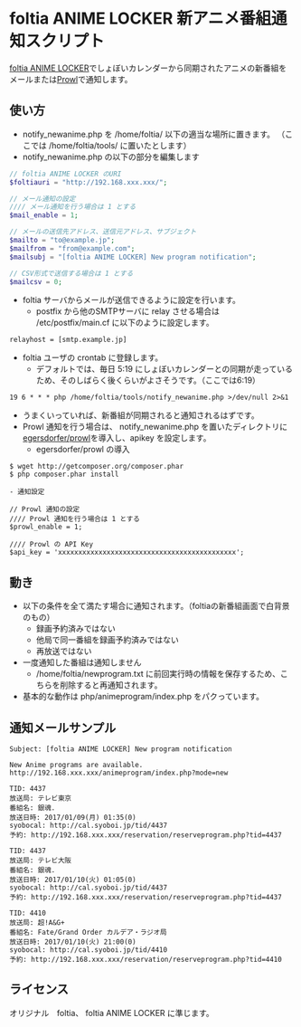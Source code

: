 # foltia ANIME LOCKER 新アニメ番組通知スクリプト

[foltia ANIME LOCKER](https://foltia.com/ANILOC/)でしょぼいカレンダーから同期されたアニメの新番組をメールまたは[Prowl](https://www.prowlapp.com/)で通知します。

## 使い方
- notify_newanime.php を /home/foltia/ 以下の適当な場所に置きます。 （ここでは /home/foltia/tools/ に置いたとします）
- notify_newanime.php の以下の部分を編集します
```php
// foltia ANIME LOCKER のURI
$foltiauri = "http://192.168.xxx.xxx/";

// メール通知の設定
//// メール通知を行う場合は 1 とする
$mail_enable = 1;

// メールの送信先アドレス、送信元アドレス、サブジェクト
$mailto = "to@example.jp";
$mailfrom = "from@example.com";
$mailsubj = "[foltia ANIME LOCKER] New program notification";

// CSV形式で送信する場合は 1 とする
$mailcsv = 0;
```
- foltia サーバからメールが送信できるように設定を行います。
    - postfix から他のSMTPサーバに relay させる場合は /etc/postfix/main.cf に以下のように設定します。
```
relayhost = [smtp.example.jp]
```
- foltia ユーザの crontab に登録します。
    - デフォルトでは、毎日 5:19 にしょぼいカレンダーとの同期が走っているため、そのしばらく後くらいがよさそうです。（ここでは6:19）

```crontab
19 6 * * * php /home/foltia/tools/notify_newanime.php >/dev/null 2>&1
```
- うまくいっていれば、新番組が同期されると通知されるはずです。
- Prowl 通知を行う場合は、 notify_newanime.php を置いたディレクトリに [egersdorfer/prowl](https://packagist.org/packages/egersdorfer/prowl)を導入し、apikey を設定します。
    - egersdorfer/prowl の導入
```
$ wget http://getcomposer.org/composer.phar
$ php composer.phar install
```
    - 通知設定
```
// Prowl 通知の設定
//// Prowl 通知を行う場合は 1 とする
$prowl_enable = 1;

//// Prowl の API Key
$api_key = 'xxxxxxxxxxxxxxxxxxxxxxxxxxxxxxxxxxxxxxxxxxxx';
```

## 動き
- 以下の条件を全て満たす場合に通知されます。（foltiaの新番組画面で白背景のもの）
    - 録画予約済みではない
    - 他局で同一番組を録画予約済みではない
    - 再放送ではない
- 一度通知した番組は通知しません
    - /home/foltia/newprogram.txt に前回実行時の情報を保存するため、こちらを削除すると再通知されます。
- 基本的な動作は php/animeprogram/index.php をパクっています。

## 通知メールサンプル
```
Subject: [foltia ANIME LOCKER] New program notification

New Anime programs are available.
http://192.168.xxx.xxx/animeprogram/index.php?mode=new

TID: 4437
放送局: テレビ東京
番組名: 銀魂.
放送日時: 2017/01/09(月) 01:35(0)
syobocal: http://cal.syoboi.jp/tid/4437
予約: http://192.168.xxx.xxx/reservation/reserveprogram.php?tid=4437
	
TID: 4437
放送局: テレビ大阪
番組名: 銀魂.
放送日時: 2017/01/10(火) 01:05(0)
syobocal: http://cal.syoboi.jp/tid/4437
予約: http://192.168.xxx.xxx/reservation/reserveprogram.php?tid=4437
	
TID: 4410
放送局: 超!A&G+
番組名: Fate/Grand Order カルデア・ラジオ局
放送日時: 2017/01/10(火) 21:00(0)
syobocal: http://cal.syoboi.jp/tid/4410
予約: http://192.168.xxx.xxx/reservation/reserveprogram.php?tid=4410
```

## ライセンス
オリジナル　foltia、 foltia ANIME LOCKER に準じます。
